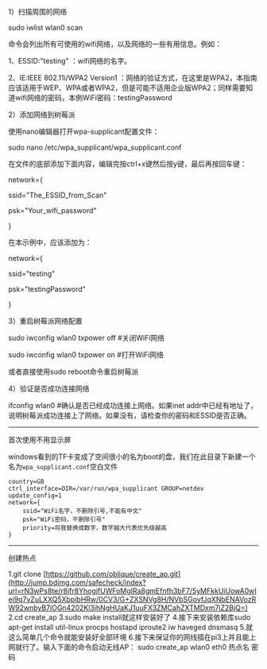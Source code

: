 1）扫描周围的网络

sudo iwlist wlan0 scan

命令会列出所有可使用的wifi网络，以及网络的一些有用信息。例如：

1、ESSID:"testing" ：wifi网络的名字。

2、IE:IEEE 802.11i/WPA2 Version1 ：网络的验证方式，在这里是WPA2，本指南应该适用于WEP、WPA或者WPA2，但是可能不适用企业版WPA2；同样需要知道wifi网络的密码，本例WiFi密码：testingPassword

2）添加网络到树莓派

使用nano编辑器打开wpa-supplicant配置文件：

sudo nano /etc/wpa_supplicant/wpa_supplicant.conf

在文件的底部添加下面内容，编辑完按ctrl+x键然后按y键，最后再按回车键：

network={

  ssid="The_ESSID_from_Scan"

  psk="Your_wifi_password"

}

 

在本示例中，应该添加为：

network={

  ssid="testing"

  psk="testingPassword"

}

3）重启树莓派网络配置

sudo iwconfig wlan0 txpower off #关闭WiFi网络

sudo iwconfig wlan0 txpower on #打开WiFi网络

或者直接使用sudo reboot命令重启树莓派

4）验证是否成功连接网络

ifconfig wlan0  #确认是否已经成功连接上网络。如果inet addr中已经有地址了，说明树莓派成功连接上了网络。如果没有，请检查你的密码和ESSID是否正确。

-----------------

首次使用不用显示屏

 windows看到的TF卡变成了空间很小的名为boot的盘，我们在此目录下新建一个名为`wpa_supplicant.conf`空白文件 

```
country=GB
ctrl_interface=DIR=/var/run/wpa_supplicant GROUP=netdev
update_config=1
network={
	ssid="WiFi名字，不删除引号,不能有中文"
	psk="WiFi密码，不删除引号"
	priority=将我替换成数字，数字越大代表优先级越高
}
```



----------------------

创建热点

 1.git clone [https://github.com/oblique/create_ap.git](http://jump.bdimg.com/safecheck/index?url=rN3wPs8te/r8jfr8YhogjfUWFoMgIRa8gmEfnfh3bF7/5yMFkkUiUowA0wIei9q7vZuLXXQ5XbpibHRw/0CV3/G+ZXSNVg8H/NVbSGovfJqXNbENAVozRW92wnbyB7iOGn4202Kl3jhNgHUaKJ1uuFX3ZMCahZXTMDxm7iZ2BjQ=)
2.cd create_ap
3.sudo make install就这样安装好了
4.接下来安装依赖库sudo apt-get install util-linux procps hostapd iproute2 iw haveged dnsmasq
5.就这么简单几个命令就能安装好全部环境
6.接下来保证你的网线插在pi3上并且能上网就行了。输入下面的命令启动无线AP：
sudo create_ap wlan0 eth0 热点名 密码 

